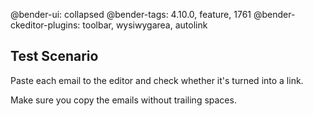 @bender-ui: collapsed
@bender-tags: 4.10.0, feature, 1761
@bender-ckeditor-plugins: toolbar, wysiwygarea, autolink

## Test Scenario

Paste each email to the editor and check whether it's turned into a link.


Make sure you copy the emails without trailing spaces.
